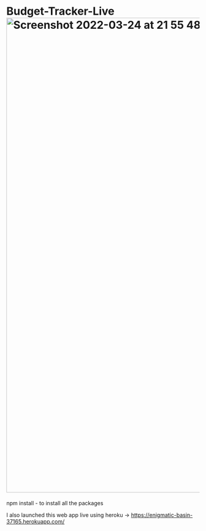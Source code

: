 # Budget-Tracker-Live<img width="1239" alt="Screenshot 2022-03-24 at 21 55 48" src="https://user-images.githubusercontent.com/90347734/160016965-75a9bd7b-ad42-4f2b-982a-fc4de4aef24d.png">

npm install - to install all the packages 

I also launched this web app live using heroku -> https://enigmatic-basin-37165.herokuapp.com/
